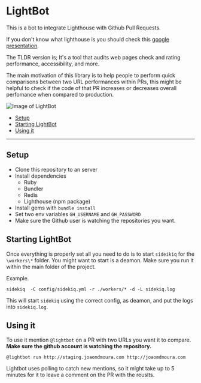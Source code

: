 # LightBot

This is a bot to integrate Lighthouse with Github Pull Requests.

If you don't know what lighthouse is you should check this [google presentation](https://developers.google.com/web/tools/lighthouse/).

The TLDR version is;
It's a tool that audits web pages check and rating performance, accessibility, and more.

The main motivation of this library is to help people to perform quick comparisons between two URL performances within PRs, this might be helpful to check if the code of that PR increases or decreases overall perfomance when compared to production.

![Image of LightBot](https://imgur.com/7iXEgjX.png)

- [Setup](#setup)
- [Starting LightBot](#starting-lightbot)
- [Using it](#using-it)

----------------

## Setup

- Clone this repository to an server
- Install dependencies
  - Ruby
  - Bundler
  - Redis
  - Lighthouse (npm package)
- Install gems with `bundle install`
- Set two env variables `GH_USERNAME` and `GH_PASSWORD`
- Make sure the Github user is watching the repositories you want.

## Starting LightBot

Once everything is properly set all you need to do is to start `sideikiq` for the `\workers\*` folder.
You might want to start is a deamon. Make sure you run it within the main folder of the project.

Example.
```
sidekiq  -C config/sidekiq.yml -r ./workers/* -d -L sidekiq.log
```

This will start `sidekiq` using the correct config, as deamon, and put the logs into `sidekiq.log`.

## Using it

To use it mention `@lightbot` on a PR with two URLs you want it to compare.
**Make sure the github account is watching the repository.**

```@lightbot run http://staging.joaomdmoura.com http://joaomdmoura.com```

Lightbot uses polling to catch new mentions, so it might take up to 5 minutes for it to leave a comment on the PR with the reuslts.
